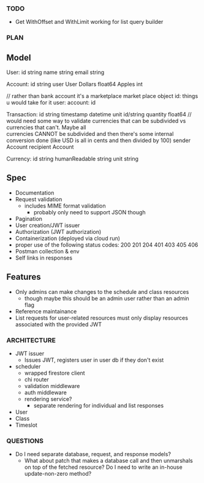 ### TODO
* Get WithOffset and WithLimit working for list query builder

### PLAN
## Model
User:
id string
name string
email string

Account:
id string
user User
Dollars float64
Apples int

// rather than bank account it's a marketplace
market place 
object id: 
things u would take for it 
user: account: id

Transaction:
id string
timestamp datetime
unit id/string
quantity float64 // would need some way to validate currencies that can be subdivided vs currencies that can't. Maybe all   
    currencies CANNOT be subdivided and then there's some internal conversion done (like USD is all in cents and then 
    divided by 100)
sender Account
recipient Account


Currency:
id string
humanReadable string
unit string

## Spec
* Documentation
* Request validation
    - includes MIME format validation
        - probably only need to support JSON though
* Pagination
* User creation/JWT issuer
* Authorization (JWT authorization)
* Containerization (deployed via cloud run)
* proper use of the following status codes:
    200
    201
    204
    401
    403
    405
    406
* Postman collection & env
* Self links in responses 

## Features
* Only admins can make changes to the schedule and class resources
    - though maybe this should be an admin user rather than an admin flag 
* Reference maintainance
* List requests for user-related resources must only display resources associated with the provided JWT

### ARCHITECTURE
* JWT issuer
    - Issues JWT, registers user in user db if they don't exist
* scheduler
    - wrapped firestore client
    - chi router
    - validation middleware
    - auth middleware
    - rendering service?
        - separate rendering for individual and list responses
* User
* Class
* Timeslot

### QUESTIONS
* Do I need separate database, request, and response models?
    - What about patch that makes a database call and then unmarshals on top of the fetched resource? Do I need to write an in-house update-non-zero method?
